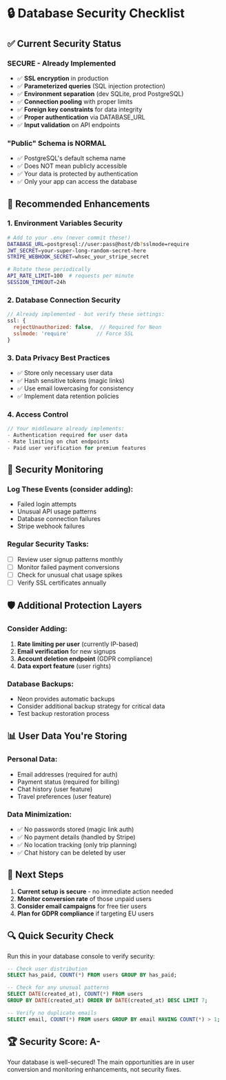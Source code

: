 # 🔒 Database Security Checklist

## ✅ Current Security Status

### **SECURE** - Already Implemented
- ✅ **SSL encryption** in production
- ✅ **Parameterized queries** (SQL injection protection)
- ✅ **Environment separation** (dev SQLite, prod PostgreSQL)
- ✅ **Connection pooling** with proper limits
- ✅ **Foreign key constraints** for data integrity
- ✅ **Proper authentication** via DATABASE_URL
- ✅ **Input validation** on API endpoints

### **"Public" Schema is NORMAL**
- ✅ PostgreSQL's default schema name
- ✅ Does NOT mean publicly accessible
- ✅ Your data is protected by authentication
- ✅ Only your app can access the database

## 🎯 Recommended Enhancements

### 1. **Environment Variables Security**
```bash
# Add to your .env (never commit these!)
DATABASE_URL=postgresql://user:pass@host/db?sslmode=require
JWT_SECRET=your-super-long-random-secret-here
STRIPE_WEBHOOK_SECRET=whsec_your_stripe_secret

# Rotate these periodically
API_RATE_LIMIT=100  # requests per minute
SESSION_TIMEOUT=24h
```

### 2. **Database Connection Security**
```javascript
// Already implemented - but verify these settings:
ssl: {
  rejectUnauthorized: false,  // Required for Neon
  sslmode: 'require'         // Force SSL
}
```

### 3. **Data Privacy Best Practices**
- ✅ Store only necessary user data
- ✅ Hash sensitive tokens (magic links)
- ✅ Use email lowercasing for consistency
- ✅ Implement data retention policies

### 4. **Access Control**
```javascript
// Your middleware already implements:
- Authentication required for user data
- Rate limiting on chat endpoints  
- Paid user verification for premium features
```

## 🚨 Security Monitoring

### **Log These Events** (consider adding):
- Failed login attempts
- Unusual API usage patterns
- Database connection failures
- Stripe webhook failures

### **Regular Security Tasks**:
- [ ] Review user signup patterns monthly
- [ ] Monitor failed payment conversions
- [ ] Check for unusual chat usage spikes
- [ ] Verify SSL certificates annually

## 🛡️ Additional Protection Layers

### **Consider Adding**:
1. **Rate limiting per user** (currently IP-based)
2. **Email verification** for new signups
3. **Account deletion endpoint** (GDPR compliance)
4. **Data export feature** (user rights)

### **Database Backups**:
- Neon provides automatic backups
- Consider additional backup strategy for critical data
- Test backup restoration process

## 📊 User Data You're Storing

### **Personal Data**:
- Email addresses (required for auth)
- Payment status (required for billing)
- Chat history (user feature)
- Travel preferences (user feature)

### **Data Minimization**:
- ✅ No passwords stored (magic link auth)
- ✅ No payment details (handled by Stripe)
- ✅ No location tracking (only trip planning)
- ✅ Chat history can be deleted by user

## 🎯 Next Steps

1. **Current setup is secure** - no immediate action needed
2. **Monitor conversion rate** of those unpaid users
3. **Consider email campaigns** for free tier users
4. **Plan for GDPR compliance** if targeting EU users

## 🔍 Quick Security Check

Run this in your database console to verify security:
```sql
-- Check user distribution
SELECT has_paid, COUNT(*) FROM users GROUP BY has_paid;

-- Check for any unusual patterns
SELECT DATE(created_at), COUNT(*) FROM users 
GROUP BY DATE(created_at) ORDER BY DATE(created_at) DESC LIMIT 7;

-- Verify no duplicate emails
SELECT email, COUNT(*) FROM users GROUP BY email HAVING COUNT(*) > 1;
```

## 🏆 Security Score: **A-**

Your database is well-secured! The main opportunities are in user conversion and monitoring enhancements, not security fixes. 